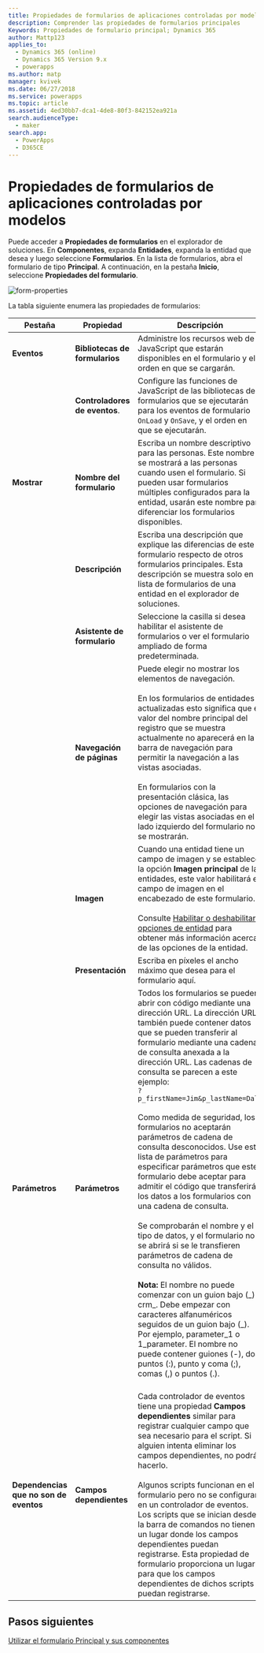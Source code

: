```yaml
---
title: Propiedades de formularios de aplicaciones controladas por modelos en PowerApps | MicrosoftDocs
description: Comprender las propiedades de formularios principales
Keywords: Propiedades de formulario principal; Dynamics 365
author: Mattp123
applies_to:
  - Dynamics 365 (online)
  - Dynamics 365 Version 9.x
  - powerapps
ms.author: matp
manager: kvivek
ms.date: 06/27/2018
ms.service: powerapps
ms.topic: article
ms.assetid: 4ed30bb7-dca1-4de8-80f3-842152ea921a
search.audienceType:
  - maker
search.app:
  - PowerApps
  - D365CE
---
```


# <a name="model-driven-app-form-properties"></a>Propiedades de formularios de aplicaciones controladas por modelos 

Puede acceder a **Propiedades de formularios** en el explorador de soluciones. En **Componentes**, expanda **Entidades**, expanda la entidad que desea y luego seleccione **Formularios**. En la lista de formularios, abra el formulario de tipo **Principal**. A continuación, en la pestaña **Inicio**, seleccione **Propiedades del formulario**.

![form-properties](media/form-properties.png)

La tabla siguiente enumera las propiedades de formularios:  
  
|Pestaña|Propiedad|Descripción|  
|---------|--------------|-----------------|  
|**Eventos**|**Bibliotecas de formularios**|Administre los recursos web de JavaScript que estarán disponibles en el formulario y el orden en que se cargarán.|  
||**Controladores de eventos**.|Configure las funciones de JavaScript de las bibliotecas de formularios que se ejecutarán para los eventos de formulario `OnLoad` y `OnSave`, y el orden en que se ejecutarán.|  
|**Mostrar**|**Nombre del formulario**|Escriba un nombre descriptivo para las personas. Este nombre se mostrará a las personas cuando usen el formulario. Si pueden usar formularios múltiples configurados para la entidad, usarán este nombre para diferenciar los formularios disponibles.|  
||**Descripción**|Escriba una descripción que explique las diferencias de este formulario respecto de otros formularios principales. Esta descripción se muestra solo en la lista de formularios de una entidad en el explorador de soluciones.|  
||**Asistente de formulario**|Seleccione la casilla si desea habilitar el asistente de formularios o ver el formulario ampliado de forma predeterminada.|
||**Navegación de páginas**|Puede elegir no mostrar los elementos de navegación.<br /><br /> En los formularios de entidades actualizadas esto significa que el valor del nombre principal del registro que se muestra actualmente no aparecerá en la barra de navegación para permitir la navegación a las vistas asociadas.<br /><br /> En formularios con la presentación clásica, las opciones de navegación para elegir las vistas asociadas en el lado izquierdo del formulario no se mostrarán.|  
||**Imagen**|Cuando una entidad tiene un campo de imagen y se establece la opción **Imagen principal** de las entidades, este valor habilitará el campo de imagen en el encabezado de este formulario.<br /><br /> Consulte [Habilitar o deshabilitar opciones de entidad](../common-data-service/edit-entities.md#enable-or-disable-entity-options) para obtener más información acerca de las opciones de la entidad.|  ||**Presentación**|**Establezca el ancho máximo (en píxeles)** para limitar el ancho del formulario. El valor predeterminado es 1900.|  
||**Presentación**|Escriba en píxeles el ancho máximo que desea para el formulario aquí.|
|**Parámetros**|**Parámetros**|Todos los formularios se pueden abrir con código mediante una dirección URL. La dirección URL también puede contener datos que se pueden transferir al formulario mediante una cadena de consulta anexada a la dirección URL. Las cadenas de consulta se parecen a este ejemplo:<br />`?p_firstName=Jim&p_lastName=Daly`<br /><br /> Como medida de seguridad, los formularios no aceptarán parámetros de cadena de consulta desconocidos. Use esta lista de parámetros para especificar parámetros que este formulario debe aceptar para admitir el código que transferirá los datos a los formularios con una cadena de consulta.<br /><br /> Se comprobarán el nombre y el tipo de datos, y el formulario no se abrirá si se le transfieren parámetros de cadena de consulta no válidos.<br /><br />**Nota:** El nombre no puede comenzar con un guion bajo (_) o crm\_. Debe empezar con caracteres alfanuméricos seguidos de un guion bajo (\_). Por ejemplo, parameter_1 o 1_parameter. El nombre no puede contener guiones (-), dos puntos (:), punto y coma (;), comas (,) o puntos (.). <br /><br />|  
|**Dependencias que no son de eventos**|**Campos dependientes**|Cada controlador de eventos tiene una propiedad **Campos dependientes** similar para registrar cualquier campo que sea necesario para el script. Si alguien intenta eliminar los campos dependientes, no podrá hacerlo.<br /><br /> Algunos scripts funcionan en el formulario pero no se configuran en un controlador de eventos. Los scripts que se inician desde la barra de comandos no tienen un lugar donde los campos dependientes puedan registrarse. Esta propiedad de formulario proporciona un lugar para que los campos dependientes de dichos scripts puedan registrarse.|  

## <a name="next-steps"></a>Pasos siguientes

[Utilizar el formulario Principal y sus componentes](use-main-form-and-components.md)
